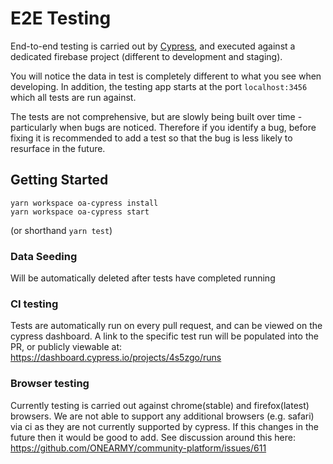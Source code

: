 # E2E Testing

End-to-end testing is carried out by [Cypress](https://www.cypress.io/), and executed against a dedicated firebase project (different to development and staging).

You will notice the data in test is completely different to what you see when developing. In addition, the testing app starts at the port `localhost:3456` which all tests are run against.

The tests are not comprehensive, but are slowly being built over time - particularly when bugs are noticed. Therefore if you identify a bug, before fixing it is recommended to add a test so that the bug is less likely to resurface in the future.

## Getting Started

```
yarn workspace oa-cypress install
yarn workspace oa-cypress start
```

(or shorthand `yarn test`)

### Data Seeding

Will be automatically deleted after tests have completed running

### CI testing

Tests are automatically run on every pull request, and can be viewed on the cypress dashboard. A link to the specific test run will be populated into the PR, or publicly viewable at: https://dashboard.cypress.io/projects/4s5zgo/runs

### Browser testing

Currently testing is carried out against chrome(stable) and firefox(latest) browsers. We are not able to support any additional browsers (e.g. safari) via ci as they are not currently supported by cypress. If this changes in the future then it would be good to add. See discussion around this here: https://github.com/ONEARMY/community-platform/issues/611
